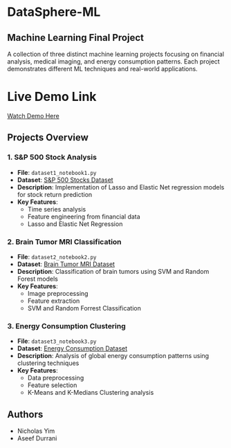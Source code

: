 # **DataSphere-ML**

## Machine Learning Final Project

A collection of three distinct machine learning projects focusing on financial analysis, medical imaging, and energy consumption patterns. Each project demonstrates different ML techniques and real-world applications.

# **Live Demo Link**
[Watch Demo Here](https://youtu.be/74mhUgSbNKc)

## Projects Overview

### 1. S&P 500 Stock Analysis
- **File**: `dataset1_notebook1.py`
- **Dataset**: [S&P 500 Stocks Dataset](https://www.kaggle.com/datasets/andrewmvd/sp-500-stocks?select=sp500_companies.csv)
- **Description**: Implementation of Lasso and Elastic Net regression models for stock return prediction
- **Key Features**:
  - Time series analysis
  - Feature engineering from financial data
  - Lasso and Elastic Net Regression

### 2. Brain Tumor MRI Classification
- **File**: `dataset2_notebook2.py`
- **Dataset**: [Brain Tumor MRI Dataset](https://www.kaggle.com/datasets/masoudnickparvar/brain-tumor-mri-dataset/data)
- **Description**: Classification of brain tumors using SVM and Random Forest models
- **Key Features**:
  - Image preprocessing
  - Feature extraction
  - SVM and Random Forrest Classification

### 3. Energy Consumption Clustering
- **File**: `dataset3_notebook3.py`
- **Dataset**: [Energy Consumption Dataset](https://www.kaggle.com/datasets/whisperingkahuna/energy-consumption-dataset-by-our-world-in-data)
- **Description**: Analysis of global energy consumption patterns using clustering techniques
- **Key Features**:
  - Data preprocessing
  - Feature selection
  - K-Means and K-Medians Clustering analysis

## Authors
- Nicholas Yim
- Aseef Durrani
